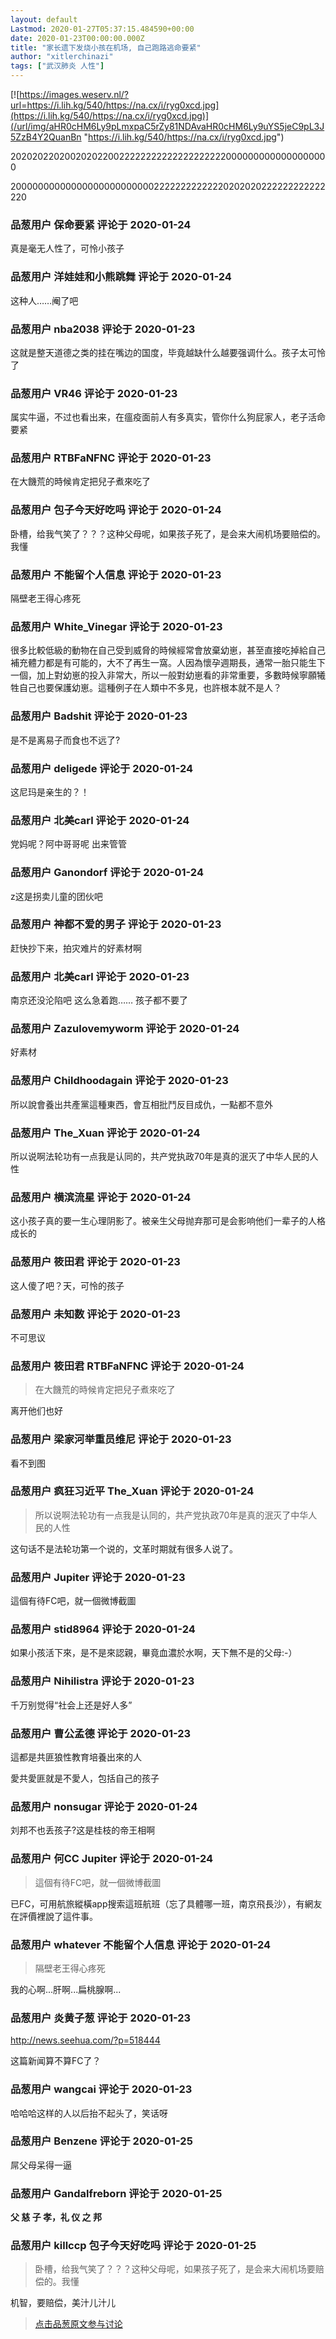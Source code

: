 ```yaml
---
layout: default
Lastmod: 2020-01-27T05:37:15.484590+00:00
date: 2020-01-23T00:00:00.000Z
title: "家长遗下发烧小孩在机场, 自己跑路逃命要紧"
author: "xitlerchinazi"
tags: ["武汉肺炎 人性"]
---
```


[![https://images.weserv.nl/?url=https://i.lih.kg/540/https://na.cx/i/ryg0xcd.jpg](https://i.lih.kg/540/https://na.cx/i/ryg0xcd.jpg)](/url/img/aHR0cHM6Ly9pLmxpaC5rZy81NDAvaHR0cHM6Ly9uYS5jeC9pL3J5ZzB4Y2QuanBn "https://i.lih.kg/540/https://na.cx/i/ryg0xcd.jpg")  
  
  
20202022020020202200222222222222222222220000000000000000000  
  
  
2000000000000000000000000022222222222220202020222222222222220

            
### 品葱用户 **保命要紧** 评论于 2020-01-24
        
真是毫无人性了，可怜小孩子
        


            
### 品葱用户 **洋娃娃和小熊跳舞** 评论于 2020-01-24
        
这种人……阉了吧
        


            
### 品葱用户 **nba2038** 评论于 2020-01-23
        
这就是整天道德之类的挂在嘴边的国度，毕竟越缺什么越要强调什么。孩子太可怜了
        


            
### 品葱用户 **VR46** 评论于 2020-01-23
        
属实牛逼，不过也看出来，在瘟疫面前人有多真实，管你什么狗屁家人，老子活命要紧
        


            
### 品葱用户 **RTBFaNFNC** 评论于 2020-01-23
        
在大饑荒的時候肯定把兒子煮來吃了
        


            
### 品葱用户 **包子今天好吃吗** 评论于 2020-01-24
        
卧槽，给我气笑了？？？这种父母呢，如果孩子死了，是会来大闹机场要赔偿的。我懂
        


            
### 品葱用户 **不能留个人信息** 评论于 2020-01-23
        
隔壁老王得心疼死
        


            
### 品葱用户 **White_Vinegar** 评论于 2020-01-23
        
很多比較低級的動物在自己受到威脅的時候經常會放棄幼崽，甚至直接吃掉給自己補充體力都是有可能的，大不了再生一窩。人因為懷孕週期長，通常一胎只能生下一個，加上對幼崽的投入非常大，所以一般對幼崽看的非常重要，多數時候寧願犧牲自己也要保護幼崽。這種例子在人類中不多見，也許根本就不是人？
        


            
### 品葱用户 **Badshit** 评论于 2020-01-23
        
是不是离易子而食也不远了?
        


            
### 品葱用户 **deligede** 评论于 2020-01-24
        
这尼玛是亲生的？！
        


            
### 品葱用户 **北美carl** 评论于 2020-01-24
        
党妈呢？阿中哥哥呢 出来管管
        


            
### 品葱用户 **Ganondorf** 评论于 2020-01-24
        
z这是拐卖儿童的团伙吧
        


            
### 品葱用户 **神都不爱的男子** 评论于 2020-01-23
        
赶快抄下来，拍灾难片的好素材啊
        


            
### 品葱用户 **北美carl** 评论于 2020-01-23
        
南京还没沦陷吧 这么急着跑…… 孩子都不要了
        


            
### 品葱用户 **Zazulovemyworm** 评论于 2020-01-24
        
好素材
        


            
### 品葱用户 **Childhoodagain** 评论于 2020-01-23
        
所以說會養出共產黨這種東西，會互相批鬥反目成仇，一點都不意外
        


            
### 品葱用户 **The_Xuan** 评论于 2020-01-24
        
所以说啊法轮功有一点我是认同的，共产党执政70年是真的泯灭了中华人民的人性
        


            
### 品葱用户 **横滨流星** 评论于 2020-01-24
        
这小孩子真的要一生心理阴影了。被亲生父母抛弃那可是会影响他们一辈子的人格成长的
        


            
### 品葱用户 **筱田君** 评论于 2020-01-23
        
这人傻了吧？天，可怜的孩子
        


            
### 品葱用户 **未知数** 评论于 2020-01-23
        
不可思议
        


            
### 品葱用户 **筱田君 RTBFaNFNC** 评论于 2020-01-24
        
> 在大饑荒的時候肯定把兒子煮來吃了

  
离开他们也好
        


            
### 品葱用户 **梁家河举重员维尼** 评论于 2020-01-23
        
看不到图
        


            
### 品葱用户 **疯狂习近平 The_Xuan** 评论于 2020-01-24
        
> 所以说啊法轮功有一点我是认同的，共产党执政70年是真的泯灭了中华人民的人性 

  
这句话不是法轮功第一个说的，文革时期就有很多人说了。
        


            
### 品葱用户 **Jupiter** 评论于 2020-01-23
        
這個有待FC吧，就一個微博截圖
        


            
### 品葱用户 **stid8964** 评论于 2020-01-24
        
如果小孩活下來，是不是來認親，畢竟血濃於水啊，天下無不是的父母:-）
        


            
### 品葱用户 **Nihilistra** 评论于 2020-01-23
        
千万别觉得“社会上还是好人多”
        


            
### 品葱用户 **曹公孟德** 评论于 2020-01-23
        
這都是共匪狼性教育培養出來的人  
  
愛共愛匪就是不愛人，包括自己的孩子
        


            
### 品葱用户 **nonsugar** 评论于 2020-01-24
        
刘邦不也丢孩子?这是桂枝的帝王相啊
        


            
### 品葱用户 **何CC Jupiter** 评论于 2020-01-24
        
> 這個有待FC吧，就一個微博截圖

  
已FC，可用航旅縱橫app搜索這班航班（忘了具體哪一班，南京飛長沙），有網友在評價裡說了這件事。
        


            
### 品葱用户 **whatever 不能留个人信息** 评论于 2020-01-24
        
> 隔壁老王得心疼死

  
我的心啊...肝啊...扁桃腺啊...
        


            
### 品葱用户 **炎黄子葱** 评论于 2020-01-23
        
http://news.seehua.com/?p=518444  
  
这篇新闻算不算FC了？
        


            
### 品葱用户 **wangcai** 评论于 2020-01-23
        
哈哈哈这样的人以后抬不起头了，笑话呀
        


            
### 品葱用户 **Benzene** 评论于 2020-01-25
        
屌父母呆得一逼
        


            
### 品葱用户 **Gandalfreborn** 评论于 2020-01-25
        
**父 慈 子 孝，礼 仪 之 邦**
        


            
### 品葱用户 **killccp 包子今天好吃吗** 评论于 2020-01-25
        
> 卧槽，给我气笑了？？？这种父母呢，如果孩子死了，是会来大闹机场要赔偿的。我懂

  
机智，要赔偿，美汁儿汁儿
        



> [点击品葱原文参与讨论](https://pincong.rocks/article/12767)

